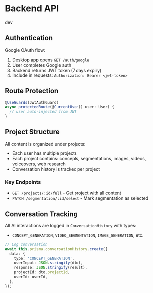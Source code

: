 # Backend API
dev 
## Authentication

Google OAuth flow:

1. Desktop app opens `GET /auth/google`
2. User completes Google auth
3. Backend returns JWT token (7 days expiry)
4. Include in requests: `Authorization: Bearer <jwt-token>`

## Route Protection

```typescript
@UseGuards(JwtAuthGuard)
async protectedRoute(@CurrentUser() user: User) {
  // user auto-injected from JWT
}
```

## Project Structure

All content is organized under projects:

- Each user has multiple projects
- Each project contains: concepts, segmentations, images, videos, voiceovers, web research
- Conversation history is tracked per project

### Key Endpoints

- `GET /projects/:id/full` - Get project with all content
- `PATCH /segmentation/:id/select` - Mark segmentation as selected

## Conversation Tracking

All AI interactions are logged in `ConversationHistory` with types:

- `CONCEPT_GENERATION`, `VIDEO_SEGMENTATION`, `IMAGE_GENERATION`, etc.

```typescript
// Log conversation
await this.prisma.conversationHistory.create({
  data: {
    type: 'CONCEPT_GENERATION',
    userInput: JSON.stringify(dto),
    response: JSON.stringify(result),
    projectId: dto.projectId,
    userId: userId,
  },
});
```
